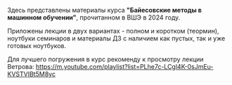 Здесь представлены материалы курса **"Байесовские методы в машинном обучении"**, прочитанном в ВШЭ в 2024 году.

Приложены лекции в двух вариантах - полном и коротком (теормин), ноутбуки семинаров и материалы ДЗ с наличием как пустых, так и уже готовых ноутбуков.

Для лучшего погружения в курс рекоменду к просмотру лекции Ветрова: https://m.youtube.com/playlist?list=PLhe7c-LCgl4K-0sJmEu-KVSTVIBt5M8yc
